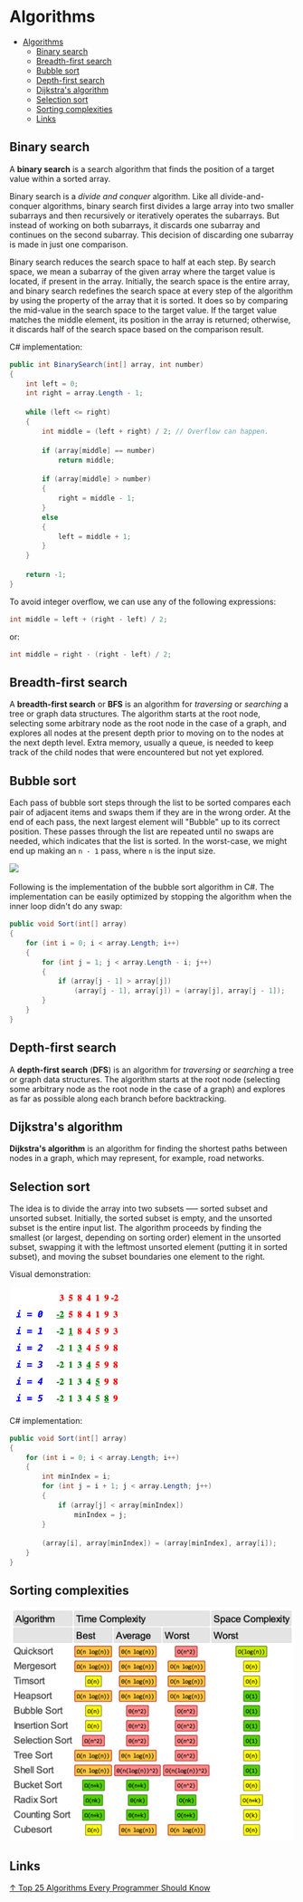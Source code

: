 # Algorithms

- [Algorithms](#algorithms)
  - [Binary search](#binary-search)
  - [Breadth-first search](#breadth-first-search)
  - [Bubble sort](#bubble-sort)
  - [Depth-first search](#depth-first-search)
  - [Dijkstra's algorithm](#dijkstras-algorithm)
  - [Selection sort](#selection-sort)
  - [Sorting complexities](#sorting-complexities)
  - [Links](#links)

## Binary search

A **binary search** is a search algorithm that finds the position of a target value within a sorted array.

Binary search is a *divide and conquer* algorithm. Like all divide-and-conquer algorithms, binary search first divides a large array into two smaller subarrays and then recursively or iteratively operates the subarrays. But instead of working on both subarrays, it discards one subarray and continues on the second subarray. This decision of discarding one subarray is made in just one comparison.

Binary search reduces the search space to half at each step. By search space, we mean a subarray of the given array where the target value is located, if present in the array. Initially, the search space is the entire array, and binary search redefines the search space at every step of the algorithm by using the property of the array that it is sorted. It does so by comparing the mid-value in the search space to the target value. If the target value matches the middle element, its position in the array is returned; otherwise, it discards half of the search space based on the comparison result.

C# implementation:

```csharp
public int BinarySearch(int[] array, int number)
{
    int left = 0;
    int right = array.Length - 1;

    while (left <= right)
    {
        int middle = (left + right) / 2; // Overflow can happen.

        if (array[middle] == number)
            return middle;

        if (array[middle] > number)
        {
            right = middle - 1;
        }
        else
        {
            left = middle + 1;
        }
    }

    return -1;
}
```

To avoid integer overflow, we can use any of the following expressions:

```csharp
int middle = left + (right - left) / 2;
```

or:

```csharp
int middle = right - (right - left) / 2;
```

## Breadth-first search

A **breadth-first search** or **BFS** is an algorithm for *traversing* or *searching*  a tree or graph data structures. The algorithm starts at the root node, selecting some arbitrary node as the root node in the case of a graph, and explores all nodes at the present depth prior to moving on to the nodes at the next depth level. Extra memory, usually a queue, is needed to keep track of the child nodes that were encountered but not yet explored.

## Bubble sort

Each pass of bubble sort steps through the list to be sorted compares each pair of adjacent items and swaps them if they are in the wrong order. At the end of each pass, the next largest element will "Bubble" up to its correct position. These passes through the list are repeated until no swaps are needed, which indicates that the list is sorted. In the worst-case, we might end up making an `n - 1` pass, where `n` is the input size.

<img src="https://upload.wikimedia.org/wikipedia/commons/c/c8/Bubble-sort-example-300px.gif">

Following is the implementation of the bubble sort algorithm in C#. The implementation can be easily optimized by stopping the algorithm when the inner loop didn't do any swap:

```csharp
public void Sort(int[] array)
{
    for (int i = 0; i < array.Length; i++)
    {
        for (int j = 1; j < array.Length - i; j++)
        {
            if (array[j - 1] > array[j])
                (array[j - 1], array[j]) = (array[j], array[j - 1]);
        }
    }
}
```

## Depth-first search

A **depth-first search** (**DFS**) is an algorithm for *traversing* or *searching* a tree or graph data structures. The algorithm starts at the root node (selecting some arbitrary node as the root node in the case of a graph) and explores as far as possible along each branch before backtracking.

## Dijkstra's algorithm

**Dijkstra's algorithm** is an algorithm for finding the shortest paths between nodes in a graph, which may represent, for example, road networks.

## Selection sort

The idea is to divide the array into two subsets —– sorted subset and unsorted subset. Initially, the sorted subset is empty, and the unsorted subset is the entire input list. The algorithm proceeds by finding the smallest (or largest, depending on sorting order) element in the unsorted subset, swapping it with the leftmost unsorted element (putting it in sorted subset), and moving the subset boundaries one element to the right.

Visual demonstration:

<img src="selection%20sort.png" width="200px">

C# implementation:

```csharp
public void Sort(int[] array)
{
    for (int i = 0; i < array.Length; i++)
    {
        int minIndex = i;
        for (int j = i + 1; j < array.Length; j++)
        {
            if (array[j] < array[minIndex])
                minIndex = j;
        }

        (array[i], array[minIndex]) = (array[minIndex], array[i]);
    }
}
```

## Sorting complexities

<img src="array%20sorting%20complexities.png" width="550px">

## Links

[↑ Top 25 Algorithms Every Programmer Should Know](https://medium.com/techie-delight/top-25-algorithms-every-programmer-should-know-373246b4881b)
